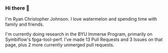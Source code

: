 ### Hi there 👋

I'm Ryan Christopher Johnson. I love watermelon and spending time with family and friends.

I'm currently doing research in the BYU Immerse Program, primarily on Symbiflow's fpga-tool-perf. I've made 13 Pull Requests and 3 Issues on that page, plus 2 more currently unmerged pull requests.
<!--
**ryancj14/ryancj14** is a ✨ _special_ ✨ repository because its `README.md` (this file) appears on your GitHub profile.

Here are some ideas to get you started:

- 🔭 I’m currently working on ...
- 🌱 I’m currently learning ...
- 👯 I’m looking to collaborate on ...
- 🤔 I’m looking for help with ...
- 💬 Ask me about ...
- 📫 How to reach me: ...
- 😄 Pronouns: ...
- ⚡ Fun fact: ...
-->
